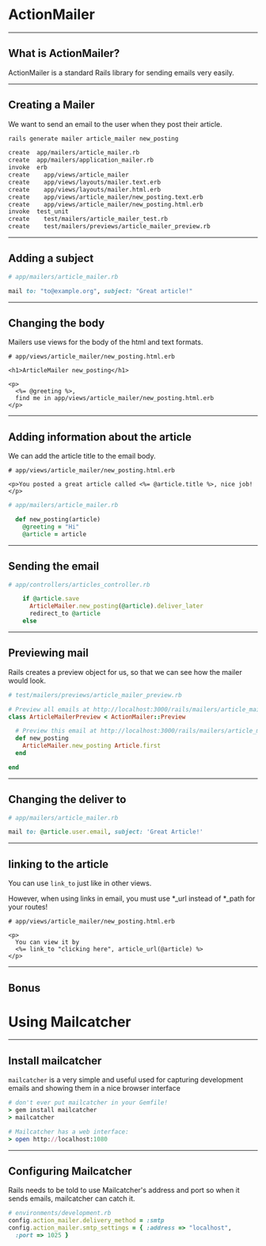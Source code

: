 # ActionMailer

---

## What is ActionMailer?

ActionMailer is a standard Rails library for sending emails very easily.

---

## Creating a Mailer

We want to send an email to the user when they post their article.

```bash
rails generate mailer article_mailer new_posting
```

```bash
create  app/mailers/article_mailer.rb
create  app/mailers/application_mailer.rb
invoke  erb
create    app/views/article_mailer
create    app/views/layouts/mailer.text.erb
create    app/views/layouts/mailer.html.erb
create    app/views/article_mailer/new_posting.text.erb
create    app/views/article_mailer/new_posting.html.erb
invoke  test_unit
create    test/mailers/article_mailer_test.rb
create    test/mailers/previews/article_mailer_preview.rb
```

---

## Adding a subject

```ruby
# app/mailers/article_mailer.rb

mail to: "to@example.org", subject: "Great article!"
```

---

## Changing the body

Mailers use views for the body of the html and text formats.

```erb
# app/views/article_mailer/new_posting.html.erb

<h1>ArticleMailer new_posting</h1>

<p>
  <%= @greeting %>,
  find me in app/views/article_mailer/new_posting.html.erb
</p>
```

---

## Adding information about the article

We can add the article title to the email body.

```erb
# app/views/article_mailer/new_posting.html.erb

<p>You posted a great article called <%= @article.title %>, nice job!</p>
```

```ruby
# app/mailers/article_mailer.rb

  def new_posting(article)
    @greeting = "Hi"
    @article = article
```

---

## Sending the email

```ruby
# app/controllers/articles_controller.rb

    if @article.save
      ArticleMailer.new_posting(@article).deliver_later
      redirect_to @article
    else
```

---

## Previewing mail

Rails creates a preview object for us, so that we can see how the mailer would look.

```ruby
# test/mailers/previews/article_mailer_preview.rb

# Preview all emails at http://localhost:3000/rails/mailers/article_mailer
class ArticleMailerPreview < ActionMailer::Preview

  # Preview this email at http://localhost:3000/rails/mailers/article_mailer/new_posting
  def new_posting
    ArticleMailer.new_posting Article.first
  end

end
```

---

## Changing the deliver to

```ruby
# app/mailers/article_mailer.rb

mail to: @article.user.email, subject: 'Great Article!'
```

---

## linking to the article

You can use `link_to` just like in other views.

However, when using links in email, you must use \*\_url instead of \*\_path for your routes!

```erb
# app/views/article_mailer/new_posting.html.erb

<p>
  You can view it by
  <%= link_to "clicking here", article_url(@article) %>
</p>
```

---

## Bonus
# Using Mailcatcher

---

## Install mailcatcher

`mailcatcher` is a very simple and useful used for capturing development emails and showing them in a nice browser interface

```ruby
# don't ever put mailcatcher in your Gemfile!
> gem install mailcatcher
> mailcatcher

# Mailcatcher has a web interface:
> open http://localhost:1080
```

---

## Configuring Mailcatcher

Rails needs to be told to use Mailcatcher's address and port so when it sends emails, mailcatcher can catch it.

```ruby
# environments/development.rb
config.action_mailer.delivery_method = :smtp
config.action_mailer.smtp_settings = { :address => "localhost",
  :port => 1025 }
```